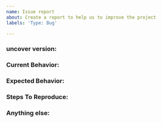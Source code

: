 ```yaml
---
name: Issue report
about: Create a report to help us to improve the project
labels: 'Type: Bug'

---
```


<!-- 
1. Please search to see if an issue already exists for the bug you encountered.
2. For support requests, FAQs or "How to" questions, please use the GitHub Discussions section instead - https://github.com/projectdiscovery/uncover/discussions or
3. Join our discord server at https://discord.gg/projectdiscovery and post the question on the #uncover channel.
-->

<!-- ISSUES MISSING IMPORTANT INFORMATION MAY BE CLOSED WITHOUT INVESTIGATION. -->

### uncover version:
<!-- You can find current version of uncover with "uncover -version" -->

### Current Behavior:
<!-- A concise description of what you're experiencing. -->

### Expected Behavior:
<!-- A concise description of what you expected to happen. -->

### Steps To Reproduce:
<!--
1. Run 'uncover ..'
2. See error...
-->


### Anything else:
<!-- Links? References? Screnshots? Anything that will give us more context about the issue that you are encountering! -->